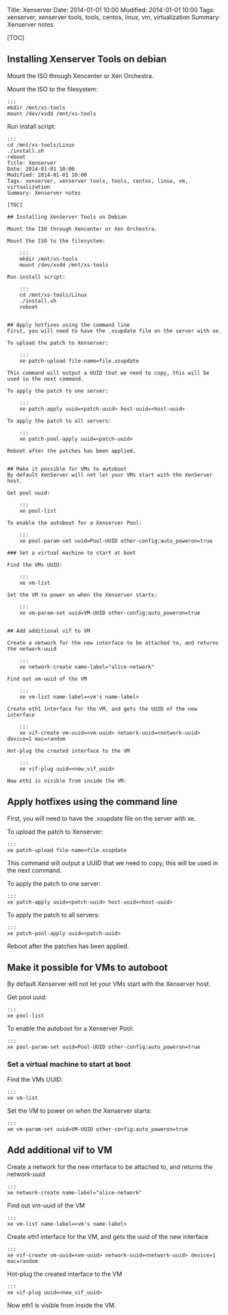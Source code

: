 Title: Xenserver
Date: 2014-01-01 10:00
Modified: 2014-01-01 10:00
Tags: xenserver, xenserver tools, tools, centos, linux, vm, virtualization
Summary: Xenserver notes

[TOC]

## Installing Xenserver Tools on debian

Mount the ISO through Xencenter or Xen Orchestra.

Mount the ISO to the filesystem:

    :::
    mkdir /mnt/xs-tools
    mount /dev/xvdd /mnt/xs-tools

Run install script:

    :::
    cd /mnt/xs-tools/Linux
    ./install.sh
    reboot
    Title: Xenserver
    Date: 2014-01-01 10:00
    Modified: 2014-01-01 10:00
    Tags: xenserver, xenserver tools, tools, centos, linux, vm, virtualization
    Summary: Xenserver notes

    [TOC]

    ## Installing XenServer Tools on Debian

    Mount the ISO through Xencenter or Xen Orchestra.

    Mount the ISO to the filesystem:

        :::
        mkdir /mnt/xs-tools
        mount /dev/xvdd /mnt/xs-tools

    Run install script:

        :::
        cd /mnt/xs-tools/Linux
        ./install.sh
        reboot


    ## Apply hotfixes using the command line
    First, you will need to have the .xsupdate file on the server with xe.

    To upload the patch to Xenserver:

        :::
        xe patch-upload file-name=file.xsupdate

    This command will output a UUID that we need to copy, this will be used in the next command.

    To apply the patch to one server:

        :::
        xe patch-apply uuid=<patch-uuid> host-uuid=<host-uuid>

    To apply the patch to all servers:

        :::
        xe patch-pool-apply uuid=<patch-uuid>

    Reboot after the patches has been applied.


    ## Make it possible for VMs to autoboot
    By default XenServer will not let your VMs start with the XenServer host.

    Get pool uuid:

        :::
        xe pool-list

    To enable the autoboot for a Xenserver Pool:

        :::
        xe pool-param-set uuid=Pool-UUID other-config:auto_poweron=true

    ### Set a virtual machine to start at boot

    Find the VMs UUID:

        :::
        xe vm-list

    Set the VM to power on when the Xenserver starts:

        :::
        xe vm-param-set uuid=VM-UUID other-config:auto_poweron=true


    ## Add additional vif to VM

    Create a network for the new interface to be attached to, and returns the network-uuid

        :::
        xe network-create name-label="alice-network"

    Find out vm-uuid of the VM

        :::
        xe vm-list name-label=<vm's name-label>

    Create eth1 interface for the VM, and gets the UUID of the new interface

        :::
        xe vif-create vm-uuid=<vm-uuid> network-uuid=<network-uuid> device=1 mac=random

    Hot-plug the created interface to the VM

        :::
        xe vif-plug uuid=<new_vif_uuid>

    Now eth1 is visible from inside the VM.


## Apply hotfixes using the command line
First, you will need to have the .xsupdate file on the server with xe.

To upload the patch to Xenserver:

    :::
    xe patch-upload file-name=file.xsupdate

This command will output a UUID that we need to copy, this will be used in the next command.

To apply the patch to one server:

    :::
    xe patch-apply uuid=<patch-uuid> host-uuid=<host-uuid>

To apply the patch to all servers:

    :::
    xe patch-pool-apply uuid=<patch-uuid>

Reboot after the patches has been applied.


## Make it possible for VMs to autoboot
By default Xenserver will not let your VMs start with the Xenserver host.

Get pool uuid:

    :::
    xe pool-list

To enable the autoboot for a Xenserver Pool:

    :::
    xe pool-param-set uuid=Pool-UUID other-config:auto_poweron=true

### Set a virtual machine to start at boot

Find the VMs UUID:

    :::
    xe vm-list

Set the VM to power on when the Xenserver starts:

    :::
    xe vm-param-set uuid=VM-UUID other-config:auto_poweron=true


## Add additional vif to VM

Create a network for the new interface to be attached to, and returns the network-uuid

    :::
    xe network-create name-label="alice-network"

Find out vm-uuid of the VM

    :::
    xe vm-list name-label=<vm's name-label>

Create eth1 interface for the VM, and gets the uuid of the new interface

    :::
    xe vif-create vm-uuid=<vm-uuid> network-uuid=<network-uuid> device=1 mac=random

Hot-plug the created interface to the VM

    :::
    xe vif-plug uuid=<new_vif_uuid>

Now eth1 is visible from inside the VM.
